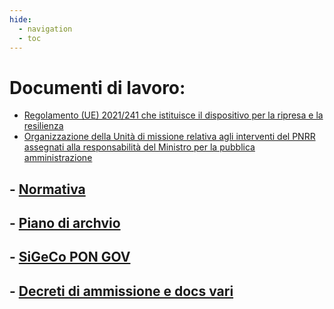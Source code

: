 ```yaml
---
hide:
  - navigation
  - toc
---
```


# Documenti di lavoro:

- [Regolamento (UE) 2021/241 che istituisce il dispositivo per la ripresa e la resilienza](https://eur-lex.europa.eu/legal-content/IT/TXT/HTML/?uri=CELEX:32021R0241&from=IT)
- [Organizzazione della Unità di missione relativa agli interventi del PNRR assegnati alla responsabilità del  Ministro per la pubblica amministrazione](https://www.gazzettaufficiale.it/eli/id/2021/10/26/21A06283/sg)

## - [Normativa](https://governoit.sharepoint.com/:f:/s/CoordinamentoGestione/Es3rUuSFa0hChb_rlPdTdrIBQnKjmUSp7r76QrpM5lcwPA?e=4wVNbZ)

## - [Piano di archvio](https://governoit.sharepoint.com/:f:/s/CoordinamentoGestione/EiYENJAajVdNtnksbCA-iQYB0Uh_aGS1tpw6ZWHO8nfpug?e=Idj21r)

## - [SiGeCo PON GOV](https://governoit.sharepoint.com/:f:/s/CoordinamentoGestione/Ein6cEkMT0dNr-naLkRbjYUBuk6vs9J2sBwwBYHtRFlnCQ?e=bAPXsv)

## - [Decreti di ammissione e docs vari](https://drive.google.com/drive/folders/10iCPy820OYbiQNZmJk3JcKT7cv65kyry?usp=sharing)
